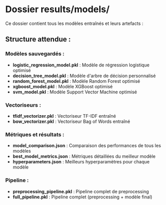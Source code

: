 # Dossier results/models/
Ce dossier contient tous les modèles entraînés et leurs artefacts :

## Structure attendue :

### Modèles sauvegardés :
- **logistic_regression_model.pkl** : Modèle de régression logistique optimisé
- **decision_tree_model.pkl** : Modèle d'arbre de décision personnalisé
- **random_forest_model.pkl** : Modèle Random Forest optimisé
- **xgboost_model.pkl** : Modèle XGBoost optimisé
- **svm_model.pkl** : Modèle Support Vector Machine optimisé

### Vectoriseurs :
- **tfidf_vectorizer.pkl** : Vectoriseur TF-IDF entraîné
- **bow_vectorizer.pkl** : Vectoriseur Bag of Words entraîné

### Métriques et résultats :
- **model_comparison.json** : Comparaison des performances de tous les modèles
- **best_model_metrics.json** : Métriques détaillées du meilleur modèle
- **hyperparameters.json** : Meilleurs hyperparamètres pour chaque modèle

### Pipeline :
- **preprocessing_pipeline.pkl** : Pipeline complet de preprocessing
- **full_pipeline.pkl** : Pipeline complet (preprocessing + modèle final)
